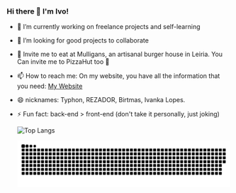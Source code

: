 ### Hi there 👋 I'm Ivo! 

- 🔭 I’m currently working on freelance projects and self-learning
- 👯 I’m looking for good projects to collaborate
- 🍔 Invite me to eat at Mulligans, an artisanal burger house in Leiria. You Can invite me to PizzaHut too 🍕
- 📫 How to reach me: On my website, you have all the information that you need: [My Website](https://ivolopes-developer.github.io/MyResume/)
- 😄 nicknames: Typhon, REZADOR, Birtmas, Ivanka Lopes.
- ⚡ Fun fact: back-end > front-end (don't take it personally, just joking)

  ![Top Langs](https://github-readme-stats-git-masterrstaa-rickstaa.vercel.app/api/top-langs/?username=ivolopes-developer)
  
  ![Snake animation](https://github.com/ivolopes-developer/ivolopes-developer/blob/output/github-contribution-grid-snake.svg)
